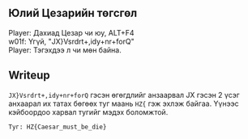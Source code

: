 ## Юлий Цезарийн төгсгөл

Player: Дахиад Цезар чи юу, ALT+F4  
w01f: Үгүй, "JX}Vsrdrt+,idy+nr+forQ"  
Player: Тэгэхдээ л чи мөн байна.

## Writeup

`JX}Vsrdrt+,idy+nr+forQ` гэсэн өгөгдлийг анзаарвал JX гэсэн 2 үсэг анхаарал
их татах бөгөөх туг маань `HZ{` гэж эхлэж байгаа. Үүнээс кэйбоордоо харвал тугийг
мэдэх боломжтой.

`Туг: HZ{Caesar_must_be_die}`
